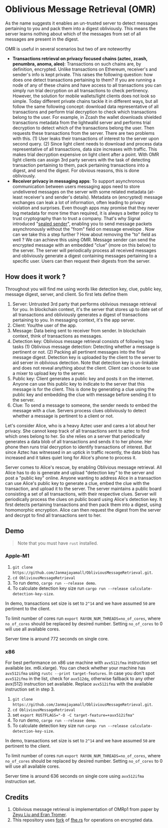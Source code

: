 # Oblivious Message Retrieval (OMR)

As the name suggests it enables an un-trusted server to detect messages pertaining to you and pack them into a digest obliviously. This means the server learns nothing about which of the messages from set of all messages are present in the digest.

OMR is useful in several scenarios but two of are noteworthy

-   **Transactions retrieval on privacy focused chains (aztec, zcash, penumbra, anoma, aleo)**: Transactions on such chains are, by definition, encrypted. Unlike transactions on Ethereum, receiver's and sender's info is kept private. This raises the following question: how does one detect transactions pertaining to them? If you are running a node of any of these chains and have access to all transactions you can simply run trial decryption on all transactions to check pertinency. However, the solution for mobile wallets/light clients does not look so simple. Today different private chains tackle it in different ways, but all follow the same following concept: download data representative of all transactions and perform trial decryption to check which transactions belong to the user. For example, in Zcash the wallet downloads shielded transactions metadata from the lightwalld server and performs trial decryption to detect which of the transactions belong the user. Then requests these transactions from the server.
    There are two problems with this. (1) User leaks their transactions of interest to the server upon second query. (2) Since light client needs to download and process data representative of all transactions, data size increases with traffic. This makes trial decryption expensive on light client after a point.
    With OMR light clients can assign 3rd party servers with the task of detecting transaction pertaining to them, pack pertaining transactions into a digest, and send the digest. For obvious reasons, this is done obliviously.
-   **Receiver privacy in messaging apps**: To support asynchronous communication between users messaging apps need to store undelivered messages on the server with some related metadata (at-least receiver's and sender's details). Metadata on (encrypted) message exchanges can leak a lot of information, often leading to privacy violation and surprises. Even though apps may promise that they never log metadata for more time than required, it is always a better policy to trust cryptography than to trust a company. That's why Signal introduced "[sealed sender](https://signal.org/blog/sealed-sender/)", enabling you to send message packets asynchronously without the "from" field on message envelope . Now can we take this a step further ? How about removing the "to" field as well ?
    We can achieve this using OMR. Message sender can send the encrypted message with an embedded "clue" (more on this below) to the server. The server will periodically process all received messages and obliviously generate a digest containing messages pertaining to a specific user. Users can then request their digests from the server.

## How does it work ?

Throughout you will find me using words like detection key, clue, public key, message digest, server, and client. So first lets define them

1. Server: Untrusted 3rd party that performs oblivious message retrieval for you. In blockchain context, it's the server that stores up to date set of all transactions and obliviously generates a digest of transactions pertaining to you. In messaging context, it's the app server.
2. Client: You/the user of the app.
3. Message: Data being sent to receiver from sender. In blockchain context, think of transactions as messages.
4. Detection key: Oblivious message retrieval consists of following two tasks (1) Oblivious message detection: Detecting whether a message is pertinent or not. (2) Packing all pertinent messages into the final message digest.
   Detection key is uploaded by the client to the server to aid server in oblivious detection. Note that detection key is un-linkable and does not reveal anything about the client. Client can choose to use a mixer to upload key to the server.
5. Public key: Client generates a public key and posts it on the internet. Anyone can use this public key to indicate to the server that this message is for the client. This is done by generating a clue using the public key and embedding the clue with message before sending it to the server.
6. Clue: To send a message to someone, the sender needs to embed the message with a clue. Servers process clues obliviously to detect whether a message is pertinent to a client or not.

Let's consider Alice, who is a heavy Aztec user and cares a lot about her privacy. She cannot keep track of all transactions sent to aztec to find which ones belong to her. So she relies on a server that periodically generates a data blob of all transactions and sends it to her phone. Her phone then runs trial decryption to identify transactions of interest. But since Aztec has witnessed in an uptick in traffic recently, the data blob has increased and it takes quiet long for Alice's phone to process it.

Server comes to Alice's rescue, by enabling Oblivious message retrieval. All Alice has to do is generate and upload "detection key" to the server and post a "public key" online. Anyone wanting to address Alice in a transaction can use Alice's public key to generate a clue, embed the clue with the transaction, and upload it to the server. The server maintains a public board consisting a set of all transactions, with their respective clues. Server will periodically process the clues on public board using Alice's detection key. It first detects pertaining transactions and then pack them into a digest, using homomorphic encryption. Alice can then request the digest from the server and decrypt to find all transactions sent to her.

## Demo

> Note that you must have `rust` installed.

### Apple-M1

1. `git clone https://github.com/Janmajayamall/ObliviousMessageRetrieval.git`.
2. `cd ObliviousMessageRetrieval`
3. To run demo, `cargo run --release demo`.
4. To calculate detection key size run `cargo run --release calculate-detection-key-size`.

In demo, transactions set size is set to `2^14` and we have assumed `50` are pertinent to the client.

To limit number of cores run `export RAYON_NUM_THREADS=no_of_cores`, where `no_of_cores` should be replaced by desired number. Setting `no_of_cores` to 0 will use all available cores.

Server time is around 772 seconds on single core.

### x86

For best performance on x86 use machine with `avx512ifma` instruction set available (ex. m6i.xlarge). You can check whether your machine has `avx512ifma` using `rustc --print target-features`. In case you don't spot `avx512ifma` in the list, check for `avx512dq`, otherwise fallback to any other avx(512) instruction set available. Replace `avx512ifma` with the available instruction set in step 3.

1. `git clone https://github.com/Janmajayamall/ObliviousMessageRetrieval.git`.
2. `cd ObliviousMessageRetrieval`
3. set `export RUSTFLAGS="-O -C target-feature=+avx512ifma"`
4. To run demo, `cargo run --release demo`.
5. To calculate detection key size run `cargo run --release calculate-detection-key-size`.

In demo, transactions set size is set to `2^14` and we have assumed `50` are pertinent to the client.

To limit number of cores run `export RAYON_NUM_THREADS=no_of_cores`, where `no_of_cores` should be replaced by desired number. Setting `no_of_cores` to 0 will use all available cores.

Server time is around 636 seconds on single core using `avx512ifma` instruction set.

## Credits

1. Oblivious message retrieval is implementation of OMRp1 from paper by [Zeyu Liu and Eran Tromer](https://eprint.iacr.org/2021/1256.pdf).
2. This repository uses [fork](https://github.com/Janmajayamall/fhe.rs) of [fhe.rs](https://github.com/tlepoint/fhe.rs) for operations on encrypted data.
